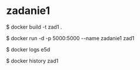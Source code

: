 # zadanie1
 

$ docker build -t zad1 .

$ docker run -d -p 5000:5000 --name zadanie1 zad1
 
$ docker logs e5d

$ docker history zad1

